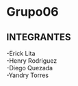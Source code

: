 # Grupo06

## INTEGRANTES
-Erick Lita </br>
-Henry Rodriguez </br>
-Diego Quezada </br>
-Yandry Torres </br>
